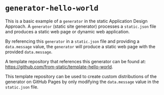 # `generator-hello-world`

This is a basic example of a `generator` in the static Application Design Approach. A `generator` (static site generator) processes a `static.json` file and produces a static web page or dynamic web application.

By referencing this `generator` in a `static.json` file and providing a `data.message` value, the `generator` will produce a static web page with the provided `data.message`.

A template repository that references this generator can be found at: https://github.com/from-static/template-hello-world. 

This template repository can be used to create custom distributions of the generator on GitHub Pages by only modifying the `data.message` value in the `static.json` file.
